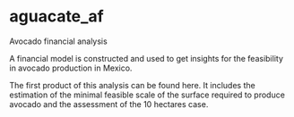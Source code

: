 # aguacate_af
Avocado financial analysis

A financial model is constructed and used to get insights for the feasibility in avocado production in Mexico.

The first product of this analysis can be found here. It includes the estimation of the minimal feasible scale of the surface required to produce avocado and the assessment of the 10 hectares case.
